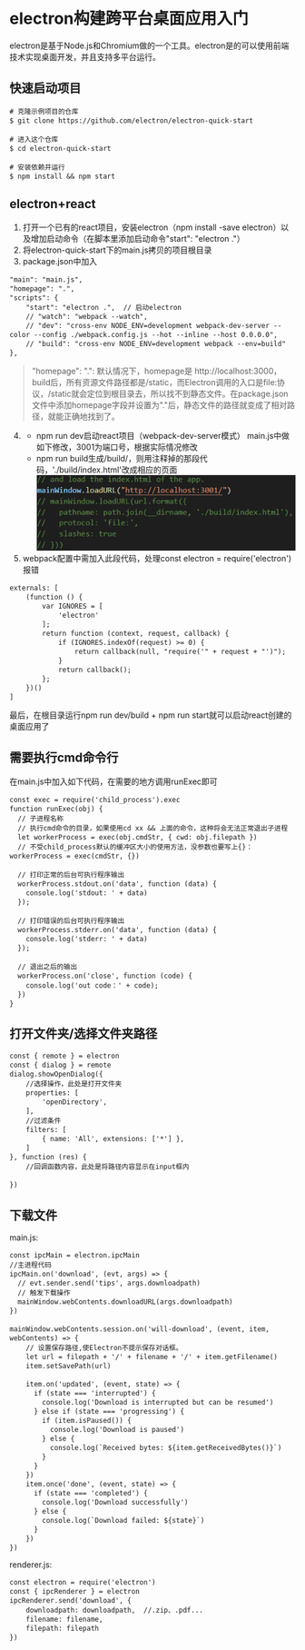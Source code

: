 # electron构建跨平台桌面应用入门
electron是基于Node.js和Chromium做的一个工具。electron是的可以使用前端技术实现桌面开发，并且支持多平台运行。

## 快速启动项目
```
# 克隆示例项目的仓库
$ git clone https://github.com/electron/electron-quick-start

# 进入这个仓库
$ cd electron-quick-start

# 安装依赖并运行
$ npm install && npm start
```

## electron+react
1. 打开一个已有的react项目，安装electron（npm install -save electron）以及增加启动命令（在脚本里添加启动命令"start": "electron ."）
2. 将electron-quick-start下的main.js拷贝的项目根目录
3. package.json中加入
```
"main": "main.js",
"homepage": ".", 
"scripts": {
    "start": "electron .",  // 启动electron
    // "watch": "webpack --watch",
    // "dev": "cross-env NODE_ENV=development webpack-dev-server --color --config ./webpack.config.js --hot --inline --host 0.0.0.0",
    // "build": "cross-env NODE_ENV=development webpack --env=build"
},
```
> "homepage": ".": 默认情况下，homepage是 http://localhost:3000， build后，所有资源文件路径都是/static，而Electron调用的入口是file:协议，/static就会定位到根目录去，所以找不到静态文件。在package.json文件中添加homepage字段并设置为"."后，静态文件的路径就变成了相对路径，就能正确地找到了。
4. - npm run dev启动react项目（webpack-dev-server模式） 
main.js中做如下修改，3001为端口号，根据实际情况修改  
   - npm run build生成/build/，则用注释掉的那段代码，'./build/index.html'改成相应的页面  
![main.js](https://github.com/freeethy/blog/blob/master/201802/images/electron-react-1.png)
5. webpack配置中需加入此段代码，处理const electron = require('electron')报错
```
externals: [
    (function () {
        var IGNORES = [
            'electron'
        ];
        return function (context, request, callback) {
            if (IGNORES.indexOf(request) >= 0) {
                return callback(null, "require('" + request + "')");
            }
            return callback();
        };
    })()
]
```

最后，在根目录运行npm run dev/build + npm run start就可以启动react创建的桌面应用了

## 需要执行cmd命令行
在main.js中加入如下代码，在需要的地方调用runExec即可
```
const exec = require('child_process').exec
function runExec(obj) {
  // 子进程名称
  // 执行cmd命令的目录，如果使用cd xx && 上面的命令，这种将会无法正常退出子进程
  let workerProcess = exec(obj.cmdStr, { cwd: obj.filepath })
  // 不受child_process默认的缓冲区大小的使用方法，没参数也要写上{}：workerProcess = exec(cmdStr, {})

  // 打印正常的后台可执行程序输出
  workerProcess.stdout.on('data', function (data) {
    console.log('stdout: ' + data)
  });

  // 打印错误的后台可执行程序输出
  workerProcess.stderr.on('data', function (data) {
    console.log('stderr: ' + data)
  });

  // 退出之后的输出
  workerProcess.on('close', function (code) {
    console.log('out code：' + code);
  })
}
```

## 打开文件夹/选择文件夹路径
```
const { remote } = electron
const { dialog } = remote
dialog.showOpenDialog({
    //选择操作，此处是打开文件夹
    properties: [
        'openDirectory',
    ],
    //过滤条件
    filters: [
        { name: 'All', extensions: ['*'] },
    ]
}, function (res) {
    //回调函数内容，此处是将路径内容显示在input框内
    
})
```

## 下载文件
main.js:
```
const ipcMain = electron.ipcMain
//主进程代码
ipcMain.on('download', (evt, args) => {
  // evt.sender.send('tips', args.downloadpath)
  // 触发下载操作
  mainWindow.webContents.downloadURL(args.downloadpath)
})

mainWindow.webContents.session.on('will-download', (event, item, webContents) => {
    // 设置保存路径,使Electron不提示保存对话框。
    let url = filepath + '/' + filename + '/' + item.getFilename()
    item.setSavePath(url)

    item.on('updated', (event, state) => {
      if (state === 'interrupted') {
        console.log('Download is interrupted but can be resumed')
      } else if (state === 'progressing') {
        if (item.isPaused()) {
          console.log('Download is paused')
        } else {
          console.log(`Received bytes: ${item.getReceivedBytes()}`)
        }
      }
    })
    item.once('done', (event, state) => {
      if (state === 'completed') {
        console.log('Download successfully')
      } else {
        console.log(`Download failed: ${state}`)
      }
    })
})
```

renderer.js:
```
const electron = require('electron')
const { ipcRenderer } = electron
ipcRenderer.send('download', {
    downloadpath: downloadpath,  //.zip、.pdf...
    filename: filename,
    filepath: filepath
})
```